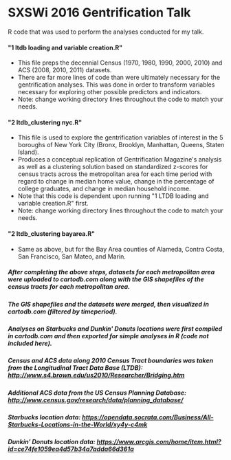 # SXSWi 2016 Gentrification Talk
R code that was used to perform the analyses conducted for my talk.

#### "1 ltdb loading and variable creation.R"
* This file preps the decennial Census (1970, 1980, 1990, 2000, 2010) and ACS (2008, 2010, 2011) datasets. 
* There are far more lines of code than were ultimately necessary for the gentrification analyses. This was done in order to transform variables necessary for exploring other possible predictors and indicators. 
* Note: change working directory lines throughout the code to match your needs.

#### "2 ltdb_clustering nyc.R"
* This file is used to explore the gentrification variables of interest in the 5 boroughs of New York City (Bronx, Brooklyn, Manhattan, Queens, Staten Island). 
* Produces a conceptual replication of Gentrification Magazine's analysis as well as a clustering solution based on standardized z-scores for census tracts across the metropolitan area for each time period with regard to change in median home value, change in the percentage of college graduates, and change in median household income. 
* Note that this code is dependent upon running "1 LTDB loading and variable creation.R" first. 
* Note: change working directory lines throughout the code to match your needs.

#### "2 ltdb_clustering bayarea.R"
* Same as above, but for the Bay Area counties of Alameda, Contra Costa, San Francisco, San Mateo, and Marin.
  
  
  
##### After completing the above steps, datasets for each metropolitan area were uploaded to cartodb.com along with the GIS shapefiles of the census tracts for each metropolitan area.
##### The GIS shapefiles and the datasets were merged, then visualized in cartodb.com (filtered by timeperiod).
##### Analyses on Starbucks and Dunkin' Donuts locations were first compiled in cartodb.com and then exported for simple analyses in R (code not included here).
##### Census and ACS data along 2010 Census Tract boundaries was taken from the Longitudinal Tract Data Base (LTDB): http://www.s4.brown.edu/us2010/Researcher/Bridging.htm
##### Additional ACS data from the US Census Planning Database: http://www.census.gov/research/data/planning_database/
##### Starbucks location data: https://opendata.socrata.com/Business/All-Starbucks-Locations-in-the-World/xy4y-c4mk
##### Dunkin' Donuts location data: https://www.arcgis.com/home/item.html?id=ce74fe1059ea4d57b34a7adda66d361a

